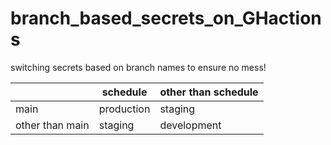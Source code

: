 # branch_based_secrets_on_GHactions
switching secrets based on branch names to ensure no mess!

||schedule|other than schedule
|---|---|---
|main|production|staging
|other than main|staging|development

